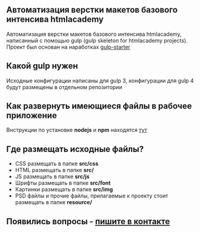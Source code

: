 ## Автоматизация верстки макетов базового интенсива htmlacademy
Автоматизация верстки макетов базового интенсива htmlacademy, написанный с помощью gulp (gulp skeleton for htmlacademy projects). Проект был основан на наработках [gulp-starter](https://github.com/pugofka/gulp-starter)

## Какой gulp нужен

Исходные конфигурации написаны для gulp 3, конфигурации для gulp 4 будут размещены в отдельном репозитории

## Как развернуть имеющиеся файлы в рабочее приложение
Bнструкции по установке **nodejs** и **npm** находятся [тут](http://pugofka.com/blog/technology/the-prepared-starting-package-front-end-development-on-gulp/)

## Где размещать исходные файлы?
* CSS размещать в папке **src/css**
* HTML размещать в папке **src/**
* JS размещать в папке **src/js**
* Шрифты размещать в папке **src/font**
* Картинки размещать в папке **src/img**
* PSD файлы и прочие файлы, прилагаемые к проекту стоит размещать в папке **resource/**

## Появились вопросы - [пишите в контакте](https://vk.com/maxim.durnov)
